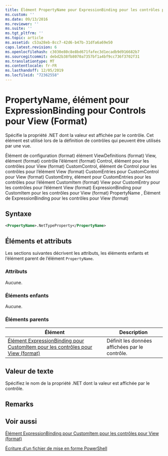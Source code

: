 ```yaml
---
title: Élément PropertyName pour ExpressionBinding pour les contrôles pour View (format) | Microsoft Docs
ms.custom: ''
ms.date: 09/13/2016
ms.reviewer: ''
ms.suite: ''
ms.tgt_pltfrm: ''
ms.topic: article
ms.assetid: c53a28eb-8cc7-42d6-b47b-31dfa6a69e50
caps.latest.revision: 6
ms.openlocfilehash: c3030e80c8e8bd671fafec3d1ecadb9d916682b7
ms.sourcegitcommit: debd2b38fb8070a7357bf1a4bf9cc736f3702f31
ms.translationtype: MT
ms.contentlocale: fr-FR
ms.lasthandoff: 12/05/2019
ms.locfileid: "72362558"
---
```

# <a name="propertyname-element-for-expressionbinding-for-controls-for-view-format"></a>PropertyName, élément pour ExpressionBinding pour Controls pour View (Format)

Spécifie la propriété .NET dont la valeur est affichée par le contrôle. Cet élément est utilisé lors de la définition de contrôles qui peuvent être utilisés par une vue.

Élément de configuration (format) élément ViewDefinitions (format) View, élément (format) contrôle l’élément (format) Control, élément pour les contrôles pour View (format) CustomControl, élément de Control pour les contrôles pour l’élément View (format) CustomEntries pour CustomControl pour View (format) CustomEntry, élément pour CustomEntries pour les contrôles pour l’élément CustomItem (format) View pour CustomEntry pour les contrôles pour l’élément View (format) ExpressionBinding pour CustomItem pour les contrôles pour View (format) PropertyName , Élément de ExpressionBinding pour les contrôles pour View (format)

## <a name="syntax"></a>Syntaxe

```xml
<PropertyName>.NetTypeProperty</PropertyName>
```

## <a name="attributes-and-elements"></a>Éléments et attributs

Les sections suivantes décrivent les attributs, les éléments enfants et l’élément parent de l’élément `PropertyName`.

### <a name="attributes"></a>Attributs

Aucune.

### <a name="child-elements"></a>Éléments enfants

Aucune.

### <a name="parent-elements"></a>Éléments parents

|Élément|Description|
|-------------|-----------------|
|[Élément ExpressionBinding pour CustomItem pour les contrôles pour View (format)](./expressionbinding-element-for-customitem-for-controls-for-view-format.md)|Définit les données affichées par le contrôle.|

## <a name="text-value"></a>Valeur de texte

Spécifiez le nom de la propriété .NET dont la valeur est affichée par le contrôle.

## <a name="remarks"></a>Remarks

## <a name="see-also"></a>Voir aussi

[Élément ExpressionBinding pour CustomItem pour les contrôles pour View (format)](./expressionbinding-element-for-customitem-for-controls-for-view-format.md)

[Écriture d’un fichier de mise en forme PowerShell](./writing-a-powershell-formatting-file.md)
